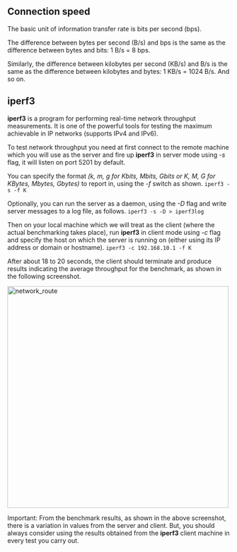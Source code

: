 ## Connection speed

The basic unit of information transfer rate is bits per second (bps).

The difference between bytes per second (B/s) and bps is the same as the difference between bytes and bits: 1 B/s = 8 bps.

Similarly, the difference between kilobytes per second (KB/s) and B/s is the same as the difference between kilobytes and bytes: 1 KB/s = 1024 B/s. And so on.

## **iperf3**

**iperf3** is a program for performing real-time network throughput measurements.
It is one of the powerful tools for testing the maximum achievable in IP networks (supports IPv4 and IPv6).

To test network throughput you need at first connect to the remote machine which you will use as the server and fire up **iperf3** in server mode using *-s* flag, it will listen on port 5201 by default.

You can specify the format *(k, m, g for Kbits, Mbits, Gbits or K, M, G for KBytes, Mbytes, Gbytes)* to report in, using the *-f* switch as shown.
```iperf3 -s -f K```

Optionally, you can run the server as a daemon, using the *-D* flag and write server messages to a log file, as follows.
```iperf3 -s -D > iperf3log```

Then on your local machine which we will treat as the client (where the actual benchmarking takes place),
run **iperf3** in client mode using *-c* flag and specify the host on which the server is running on (either using its IP address or domain or hostname).
```iperf3 -c 192.168.10.1 -f K```

After about 18 to 20 seconds, the client should terminate and produce results indicating the average throughput for the benchmark, as shown in the following screenshot.

<img src="../misc/images/iperf.png" alt="network_route" width="500"/>

Important: From the benchmark results, as shown in the above screenshot, there is a variation in values from the server and client.
But, you should always consider using the results obtained from the **iperf3** client machine in every test you carry out.

